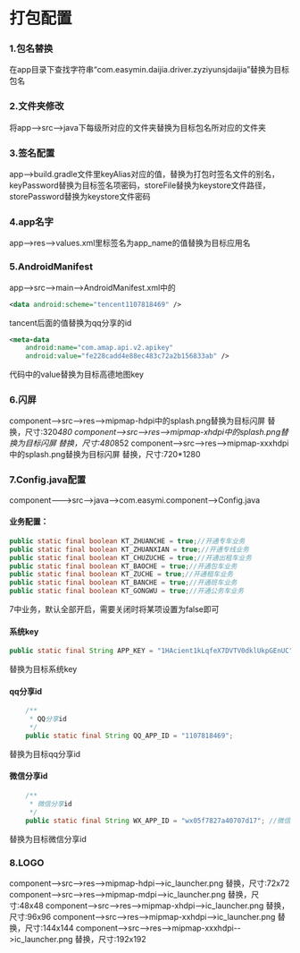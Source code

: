 # 打包配置
### 1.包名替换
在app目录下查找字符串“com.easymin.daijia.driver.zyziyunsjdaijia”替换为目标包名
### 2.文件夹修改
将app-->src-->java下每级所对应的文件夹替换为目标包名所对应的文件夹
### 3.签名配置
app-->build.gradle文件里keyAlias对应的值，替换为打包时签名文件的别名，keyPassword替换为目标签名项密码，storeFile替换为keystore文件路径，storePassword替换为keystore文件密码
### 4.app名字
app-->res-->values.xml里标签名为app_name的值替换为目标应用名
### 5.AndroidManifest
app-->src-->main-->AndroidManifest.xml中的
```xml
<data android:scheme="tencent1107818469" />
```
tancent后面的值替换为qq分享的id
```xml
<meta-data
    android:name="com.amap.api.v2.apikey"
    android:value="fe228cadd4e88ec483c72a2b156833ab" />
```
代码中的value替换为目标高德地图key
### 6.闪屏
component-->src-->res-->mipmap-hdpi中的splash.png替换为目标闪屏  替换，尺寸:320*480
component-->src-->res-->mipmap-xhdpi中的splash.png替换为目标闪屏  替换，尺寸:480*852
component-->src-->res-->mipmap-xxxhdpi中的splash.png替换为目标闪屏  替换，尺寸:720*1280
### 7.Config.java配置
component--->src-->java-->com.easymi.component-->Config.java
#### 业务配置：
```java
public static final boolean KT_ZHUANCHE = true;//开通专车业务
public static final boolean KT_ZHUANXIAN = true;//开通专线业务
public static final boolean KT_CHUZUCHE = true;//开通出租车业务
public static final boolean KT_BAOCHE = true;//开通包车业务
public static final boolean KT_ZUCHE = true;//开通租车业务
public static final boolean KT_BANCHE = true;//开通班车业务
public static final boolean KT_GONGWU = true;//开通公务车业务
```
7中业务，默认全部开启，需要关闭时将某项设置为false即可
#### 系统key
```java
public static final String APP_KEY = "1HAcient1kLqfeX7DVTV0dklUkpGEnUC";//资运
```
替换为目标系统key
#### qq分享id
```java
    /**
     * QQ分享id
     */
    public static final String QQ_APP_ID = "1107818469";
```
替换为目标qq分享id

#### 微信分享id
```java
    /**
     * 微信分享id
     */
    public static final String WX_APP_ID = "wx05f7827a40707d17"; //微信app id
```
替换为目标微信分享id

### 8.LOGO
component-->src-->res-->mipmap-hdpi-->ic_launcher.png 替换，尺寸:72x72
component-->src-->res-->mipmap-mdpi-->ic_launcher.png 替换，尺寸:48x48
component-->src-->res-->mipmap-xhdpi-->ic_launcher.png 替换，尺寸:96x96
component-->src-->res-->mipmap-xxhdpi-->ic_launcher.png 替换，尺寸:144x144
component-->src-->res-->mipmap-xxxhdpi-->ic_launcher.png 替换，尺寸:192x192